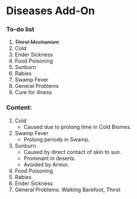 # Diseases Add-On

### To-do list

1. ~~Thirst Mechanism~~
2. Cold
3. Ender Sickness
4. Food Poisoning
5. Sunburn
6. Rabies
7. Swamp Fever
8. General Problems
9. Cure for illness

### Content:
1. Cold
   - Caused due to prolong time in Cold Biomes.
2. Swamp Fever
   - Prolong periods in Swamp.
3. Sunburn
   - Caused by direct contact of skin to sun.
   - Prominant in deserts.
   - Avoided by Armor.
4. Food Poisoning
5. Rabies
6. Ender Sickness
7. General Problems: Walking Barefoot, Thirst
